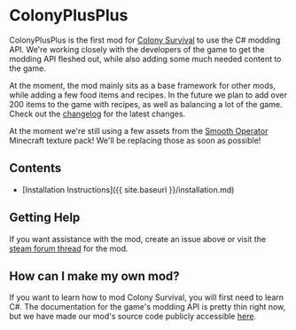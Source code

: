 # ColonyPlusPlus

ColonyPlusPlus is the first mod for [Colony Survival](http://store.steampowered.com/app/366090/Colony_Survival/) to use the C# modding API. We're working closely with the developers of the game to get the modding API fleshed out, while also adding some much needed content to the game.

At the moment, the mod mainly sits as a base framework for other mods, while adding a few food items and recipes. In the future we plan to add over 200 items to the game with recipes, as well as balancing a lot of the game. Check out the [changelog](https://raw.githubusercontent.com/ColonyPlusPlus/ColonyPlusPlus/master/ColonyPlusPlus/colonyplusplus-changelog.txt) for the latest changes.

At the moment we're still using a few assets from the [Smooth Operator](https://mods.curse.com/texture-packs/minecraft/230576-smooth-operator) Minecraft texture pack! We'll be replacing those as soon as possible!

## Contents
- [Installation Instructions]({{ site.baseurl }}/installation.md)

## Getting Help

If you want assistance with the mod, create an issue above or visit the [steam forum thread](http://steamcommunity.com/app/366090/discussions/8/1458455461483481740/) for the mod.

## How can I make my own mod?

If you want to learn how to mod Colony Survival, you will first need to learn C#. The documentation for the game's modding API is pretty thin right now, but we have made our mod's source code publicly accessible [here](https://github.com/ColonyPlusPlus/ColonyPlusPlus-mod).

